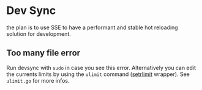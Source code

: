 # Dev Sync

the plan is to use SSE to have a performant and stable hot reloading solution for development.

## Too many file error

Run devsync with `sudo` in case you see this error. Alternatively you can edit the currents 
limits by using the `ulimit` command ([setrlimit][1] wrapper). See `ulimit.go` for more infos.


[1]: https://man7.org/linux/man-pages/man2/setrlimit.2.html
